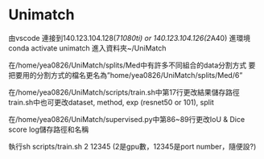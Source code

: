 # Unimatch
由vscode 連接到140.123.104.128(7*1080ti) or 140.123.104.126(2*A40)
進環境 conda activate unimatch
進入資料夾~/UniMatch

在/home/yea0826/UniMatch/splits/Med中有許多不同組合的data分割方式
要把要用的分割方式的檔名更名為”home/yea0826/UniMatch/splits/Med/6”

在/home/yea0826/UniMatch/scripts/train.sh中第17行更改結果儲存路徑
train.sh中也可更改dataset, method, exp (resnet50 or 101), split

在/home/yea0826/UniMatch/supervised.py中第86~89行更改IoU & Dice score log儲存路徑和名稱

執行sh scripts/train.sh 2 12345  (2是gpu數，12345是port number，隨便設?)
